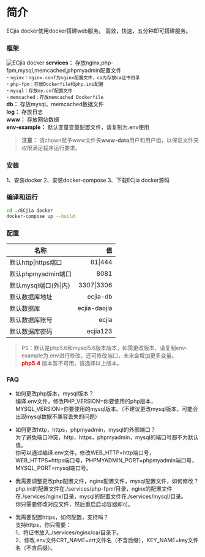 # 简介
ECjia docker使用docker搭建web服务。
高效，快速，五分钟即可搭建服务。

### 框架
![ECjia docker][1]
 **services：** 存放nginx,php-fpm,mysql,memcached,phpmyadmin配置文件  
    - ```nginx：nginx.conf为nginx配置文件，ca为存放ca证书目录```  
    - ```php-fpm：存放Dockerfile和php.ini配置```  
    - ```mysql：存放my.cnf配置文件```  
    - ```memcached：存放memcached Dockerfile```  
 **db：** 存放mysql，memcached数据文件  
 **log：** 存放日志  
 **www：** 存放网站数据  
 **env-example：** 默认变量变量配置文件，请复制为.env使用  
>  **注意：** 请chown赋予www文件夹**www-data**用户和用户组，以保证文件夹权限满足程序运行要求。 

### 安装
1、安装docker
2、安装docker-compose
3、下载ECjia docker源码

### 编译和运行
```bash
cd ./ECjia docker
docker-compose up --build
```

### 配置
|名称        | 值   |
| --------   | -----:  |
| 默认http\|https端口     | 81\|444 |
| 默认phpmyadmin端口     | 8081 |
| 默认mysql端口(外\|内)     | 3307\|3306 |
| 默认数据库地址     | ecjia-db |
| 默认数据库        | ecjia-daojia |
| 默认数据库账号     | ecjia |
| 默认数据库密码        |   ecjia123   |
>PS：默认是php5.6和mysql5.6版本版本，如需更改版本，请复制env-example为.env进行修改，还可修改端口，未来会增加更多变量。  
><font color=red> **php5.4** </font>版本暂不可用，请选择以上版本。

### FAQ
* 如何更改php版本，mysql版本？  
编译.env文件，修改PHP_VERSION=你要使用的php版本，MYSQL_VERSION=你要使用的mysql版本。（不建议更改mysql版本，可能会出现mysql数据不兼容丢失的问题）  
* 如何更改http，https，phpmyadmin，mysql的外部端口？  
为了避免端口冲突，http，https，phpmyadmin，mysql的端口号都不为默认值。  
你可以通过编译.env文件，修改WEB_HTTP=http端口号，WEB_HTTPS=https端口号，PHPMYADMIN_PORT=phpmyadmin端口号，MYSQL_PORT=mysql端口号。  
* 我需要调整更改php配置文件，nginx配置文件，mysql配置文件，如何修改？  
php.ini的配置文件在./services/php-fpm/目录，nginx的配置文件在./services/nginx/目录，mysql的配置文件在./services/mysql/目录。  
你只需要修改对应文件，然后重启启动容器即可。  
* 我需要配置https，如何配置，支持吗？  
支持https，你只需要：  
1、将证书放入./services/nginx/ca/目录下。  
2、修改.env文件CRT_NAME=crt文件名（不含后缀），KEY_NAME=key文件名（不含后缀）。



  [1]: http://backup-1251457607.cossh.myqcloud.com/1.png

